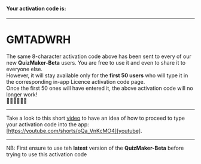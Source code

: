 #### Your activation code is:

---
# GMTADWRH

The same 8-character activation code above has been sent to every of our new **QuizMaker-Beta** users. You are free to use it and even to share it to everyone else.  
However, it will stay available only for the **first 50 users** who will type it in the corresponding in-app Licence activation code page.  
Once the first 50 ones will have entered it, the above activation code will no longer work!    
🏃🏽🏃🏃🏼‍🏁

---
Take a look to this short [video][youtube] to have an idea of how to proceed to type your activation code into the app: [https://youtube.com/shorts/oQa_VnKcMO4][youtube].

---
NB: First ensure to use teh **latest** version of the **QuizMaker-Beta** before trying to use this activation code

[youtube]: https://youtube.com/shorts/oQa_VnKcMO4